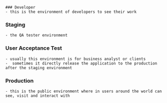 	### Developer
	- this is the environment of developers to see their work


### Staging
	- the QA tester environment

### User Acceptance Test
	- usually this environment is for business analyst or clients  
	-  sometimes it directly release the application to the production after the staging environment


### Production
	- this is the public environment where in users around the world can see, visit and interact with



